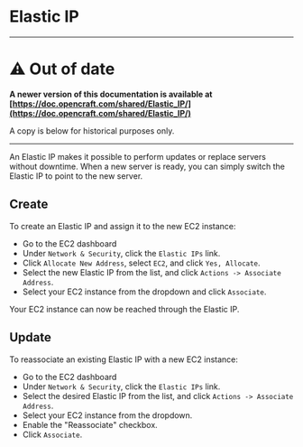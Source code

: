 Elastic IP
==========

--------------------------

⚠️ Out of date
=============

**A newer version of this documentation is available at [https://doc.opencraft.com/shared/Elastic_IP/](https://doc.opencraft.com/shared/Elastic_IP/)**

A copy is below for historical purposes only.

--------------------------

An Elastic IP makes it possible to perform updates or replace servers without downtime.  When a new server is ready, you
can simply switch the Elastic IP to point to the new server.

Create
------

To create an Elastic IP and assign it to the new EC2 instance:

* Go to the EC2 dashboard
* Under `Network & Security`, click the `Elastic IPs` link.
* Click `Allocate New Address`, select `EC2`, and click `Yes, Allocate`.
* Select the new Elastic IP from the list, and click `Actions -> Associate Address`.
* Select your EC2 instance from the dropdown and click `Associate`.

Your EC2 instance can now be reached through the Elastic IP.

Update
------

To reassociate an existing Elastic IP with a new EC2 instance:

* Go to the EC2 dashboard
* Under `Network & Security`, click the `Elastic IPs` link.
* Select the desired Elastic IP from the list, and click `Actions -> Associate Address`.
* Select your EC2 instance from the dropdown.
* Enable the "Reassociate" checkbox.
* Click `Associate`.
